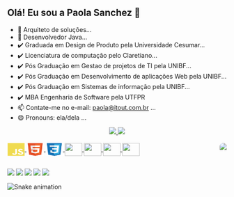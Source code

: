 ## Olá! Eu sou a Paola Sanchez 👋

- 🔭 Arquiteto de soluções...
- 🌱 Desenvolvedor Java...
- ✔️ Graduada em Design de Produto pela Universidade Cesumar...
- ✔️ Licenciatura de computação pelo Claretiano...
- ✔️ Pós Graduação em Gestao de projetos de TI pela UNIBF...
- ✔️ Pós Graduação em Desenvolvimento de aplicações Web pela UNIBF...
- ✔️ Pós Graduação em Sistemas de informação pela UNIBF...
- ✔️ MBA Engenharia de Software pela UTFPR
- 📫 Contate-me no e-mail: paola@itout.com.br ...
- 😄 Pronouns: ela/dela ...

 <div align="center">
  <a href="https://github.com/sanchezppaola">
  <img height="180em" src="https://github-readme-stats.vercel.app/api?username=sanchezppaola&show_icons=true&theme=dracula&include_all_commits=true&count_private=true"/>
  <img height="180em" src="https://github-readme-stats.vercel.app/api/top-langs/?username=sanchezppaola&layout=compact&langs_count=7&theme=dracula"/>
</div>
  
 <div style="display: inline_block"><br>
  <img align="center" height="30" width="40" src="https://raw.githubusercontent.com/devicons/devicon/master/icons/javascript/javascript-plain.svg">
  <img align="center" height="30" width="40" src="https://raw.githubusercontent.com/devicons/devicon/master/icons/html5/html5-original.svg">
  <img align="center" height="30" width="40" src="https://raw.githubusercontent.com/devicons/devicon/master/icons/css3/css3-original.svg">
  <img align="center" height="30" width="40" src="https://cdn.jsdelivr.net/gh/devicons/devicon/icons/figma/figma-original.svg" />
  <img align="center" height="30" width="40" src="https://cdn.jsdelivr.net/gh/devicons/devicon/icons/vscode/vscode-original.svg" />
  <img align="center" height="30" width="40" src="https://cdn.jsdelivr.net/gh/devicons/devicon/icons/xd/xd-plain.svg" />
  <img align="center" height="30" width="40" src="https://cdn.jsdelivr.net/gh/devicons/devicon/icons/mysql/mysql-original.svg" />
  
  <img align="right" height="150" style="border-radius:50px" src="https://cdn.discordapp.com/attachments/896762988705501264/896763875452661791/image0.gif"/>
 </div> 
  
  ##
  
  <div> 
  <a href="https://instagram.com/sanchezppaola" target="_blank"><img src="https://img.shields.io/badge/-Instagram-%23E4405F?style=for-the-badge&logo=instagram&logoColor=white" target="_blank"></a>
<a href="https://discord.gg/Paola Sanchez#6879" target="_blank"><img src="https://img.shields.io/badge/Discord-7289DA?style=for-the-badge&logo=discord&logoColor=white" target="_blank"></a>
  <a href = "mailto:paola@itout.com.br"><img src="https://img.shields.io/badge/-Gmail-%23333?style=for-the-badge&logo=gmail&logoColor=white" target="_blank"></a>
  <a href="https://www.linkedin.com/in/sanchezppaola" target="_blank"><img src="https://img.shields.io/badge/-LinkedIn-%230077B5?style=for-the-badge&logo=linkedin&logoColor=white" target="_blank"></a> 
     <a href="https://www.facebook.com/profile.php?id=100001308096790" target="_blank"><img src="https://img.shields.io/badge/Facebook-1877F2?style=for-the-badge&logo=facebook&logoColor=white" target="_blank"></a> 
    
![Snake animation](https://github.com/sanchezppaola/sanchezppaola/blob/output/github-contribution-grid-snake.svg)
  
  
 </div
  
  
